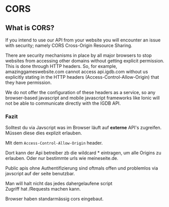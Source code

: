 # CORS
##  What is CORS?

If you intend to use our API from your website you will encounter an issue with security; namely CORS Cross-Origin Resource Sharing.

There are security mechanisms in place by all major browsers to stop websites from accessing other domains without getting explicit permission. This is done through HTTP headers. So, for example, amazinggameswebsite.com cannot access api.igdb.com without us explicitly stating in the HTTP headers (Access-Control-Allow-Origin) that they have permission.

We do not offer the configuration of these headers as a service, so any browser-based javascript and mobile javascript frameworks like Ionic will not be able to communicate directly with the IGDB API.

### Fazit

Solltest du via Javscript was im Browser läuft auf **externe** API's zugreifen.
Müssen diese dies explizit erlauben.

MIt dem ``Access-Control-Allow-Origin`` header.

Dort kann der Api betreiber zb die wildcard * eintragen, um alle Origins zu erlauben.
Oder nur bestimmte urls wie meineseite.de.

Public apis ohne Authentifizierung sind oftmals offen und problemlos
via javscript auf der seite benutzbar.

Man will halt nicht das jedes dahergelaufene script  
Zugriff hat /Requests machen kann.

Browser haben standarmässig cors eingebaut.


